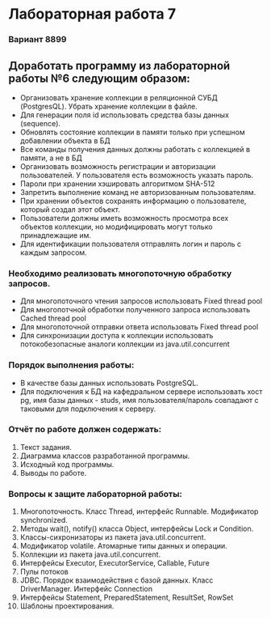 # Лабораторная работа 7
### Вариант 8899

## Доработать программу из лабораторной работы №6 следующим образом:

- Организовать хранение коллекции в реляционной СУБД (PostgresQL). Убрать хранение коллекции в файле.
- Для генерации поля id использовать средства базы данных (sequence).
- Обновлять состояние коллекции в памяти только при успешном добавлении объекта в БД
- Все команды получения данных должны работать с коллекцией в памяти, а не в БД
- Организовать возможность регистрации и авторизации пользователей. У пользователя есть возможность указать пароль.
- Пароли при хранении хэшировать алгоритмом SHA-512
- Запретить выполнение команд не авторизованным пользователям.
- При хранении объектов сохранять информацию о пользователе, который создал этот объект.
- Пользователи должны иметь возможность просмотра всех объектов коллекции, но модифицировать могут только принадлежащие им.
- Для идентификации пользователя отправлять логин и пароль с каждым запросом.

### Необходимо реализовать многопоточную обработку запросов.

- Для многопоточного чтения запросов использовать Fixed thread pool
- Для многопотчной обработки полученного запроса использовать Cached thread pool
- Для многопоточной отправки ответа использовать Fixed thread pool
- Для синхронизации доступа к коллекции использовать потокобезопасные аналоги коллекции из java.util.concurrent

### Порядок выполнения работы:

- В качестве базы данных использовать PostgreSQL.
- Для подключения к БД на кафедральном сервере использовать хост pg, имя базы данных - studs, имя пользователя/пароль совпадают с таковыми для подключения к серверу.

### Отчёт по работе должен содержать:

1. Текст задания.
2. Диаграмма классов разработанной программы.
3. Исходный код программы.
4. Выводы по работе.

### Вопросы к защите лабораторной работы:

1. Многопоточность. Класс Thread, интерфейс Runnable. Модификатор synchronized.
2. Методы wait(), notify() класса Object, интерфейсы Lock и Condition.
3. Классы-сихронизаторы из пакета java.util.concurrent.
4. Модификатор volatile. Атомарные типы данных и операции.
5. Коллекции из пакета java.util.concurrent.
6. Интерфейсы Executor, ExecutorService, Callable, Future
7. Пулы потоков
8. JDBC. Порядок взаимодействия с базой данных. Класс DriverManager. Интерфейс Connection
9. Интерфейсы Statement, PreparedStatement, ResultSet, RowSet
10. Шаблоны проектирования.
